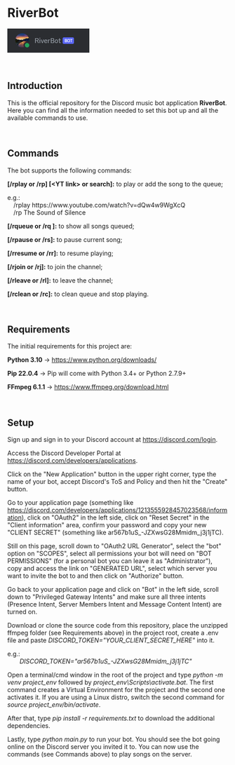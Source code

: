 <!-- <style>
h1, h2 {
    color: rgb(120, 150, 200);
}

.riverbot-div, .introduction-div, .requirements-div, .commands-div, .setup-div {
    background-color: rgb(25, 25, 25);
    padding: 15px;
    border-style: groove;
    border-width: 1px;
    border-color: rgb(120, 150, 200);
}

.riverbot-div {
    display: flex;
    align-items: center;
    justify-content: center;
    padding: 10px;
    padding-top: 20px;
    padding-bottom: 2px;
}
</style>
-->

# RiverBot
<div class='riverbot-div'>
<div class='riverbot-img-div'>

![RiverBot icon](/img/icon.png)

</div>
</div>

</br>

## Introduction
<div class='introduction-div'>
    <p>This is the official repository for the Discord music bot application <b>RiverBot</b>. Here you can find all the information needed to set this bot up and all the available commands to use.</p>
</div>

</br>

## Commands
<div class='commands-div'>
<p>The bot supports the following commands:</p>

<p><b>[/rplay or /rp] [&lt;YT link&gt; or search]:</b> to play or add the song to the queue;</p>

<p>e.g.: </br>
    &emsp;/rplay https://www.youtube.com/watch?v=dQw4w9WgXcQ </br>
    &emsp;/rp The Sound of Silence</p>

<p><b>[/rqueue or /rq ]:</b> to show all songs queued;</p>

<p><b>[/rpause or /rs]:</b> to pause current song;</p>

<p><b>[/rresume or /rr]:</b> to resume playing;</p>

<p><b>[/rjoin or /rj]:</b> to join the channel;</p>

<p><b>[/rleave or /rl]:</b> to leave the channel;</p>

<p><b>[/rclean or /rc]:</b> to clean queue and stop playing.</p>
</div>

</br>

## Requirements
<div class="requirements-div">
<p>The initial requirements for this project are:</p>

<p><b>Python 3.10</b> -> <a href='https://www.python.org/downloads/'>https://www.python.org/downloads/</a></p>

<p><b>Pip 22.0.4</b>  -> Pip will come with Python 3.4+ or Python 2.7.9+</p>

<p><b>FFmpeg 6.1.1</b> -> <a href='https://www.ffmpeg.org/download.html'>https://www.ffmpeg.org/download.html</a></p>
</div>

</br>

## Setup
<div class='setup-div'>
<p>Sign up and sign in to your Discord account at <a href='https://discord.com/login'>https://discord.com/login</a>.</p>

<p>Access the Discord Developer Portal at <a href='https://discord.com/developers/applications'>https://discord.com/developers/applications</a>.</p>

<p>Click on the "New Application" button in the upper right corner, type the name of your bot, accept Discord's ToS and Policy and then hit the "Create" button.</p>

<p>Go to your application page (something like <a href='https://discord.com/developers/applications/1213555928457023568/information'>https://discord.com/developers/applications/1213555928457023568/information</a>), click on "OAuth2" in the left side, click on "Reset Secret" in the "Client information" area, confirm your password and copy your new "CLIENT SECRET" (something like ar567b1uS_-JZXwsG28Mmidm_j3j1jTC).</p>

<p>Still on this page, scroll down to "OAuth2 URL Generator", select the "bot" option on "SCOPES", select all permissions your bot will need on "BOT PERMISSIONS" (for a personal bot you can leave it as "Administrator"), copy and access the link on "GENERATED URL", select which server you want to invite the bot to and then click on "Authorize" button.</p>

<p>Go back to your application page and click on "Bot" in the left side, scroll down to "Privileged Gateway Intents" and make sure all three intents (Presence Intent, Server Members Intent and Message Content Intent) are turned on.</p>

<p>Download or clone the source code from this repository, place the unzipped ffmpeg folder (see Requirements above) in the project root, create a .env file and paste <i>DISCORD_TOKEN="YOUR_CLIENT_SECRET_HERE"</i> into it.</p>

<p>e.g.:</br>  &emsp;&emsp;<i>DISCORD_TOKEN="ar567b1uS_-JZXwsG28Mmidm_j3j1jTC"</i></p>

<p>Open a terminal/cmd window in the root of the project and type <i>python -m venv project_env</i> followed by <i>project_env\Scripts\activate.bat</i>. The first command creates a Virtual Environment for the project and the second one activates it. If you are using a Linux distro, switch the second command for <i>source project_env/bin/activate</i>.</p>
    
<p>After that, type <i>pip install -r requirements.txt</i> to download the additional dependencies.</p>

<p>Lastly, type <i>python main.py</i> to run your bot. You should see the bot going online on the Discord server you invited it to. You can now use the commands (see Commands above) to play songs on the server.</p>
</div>
